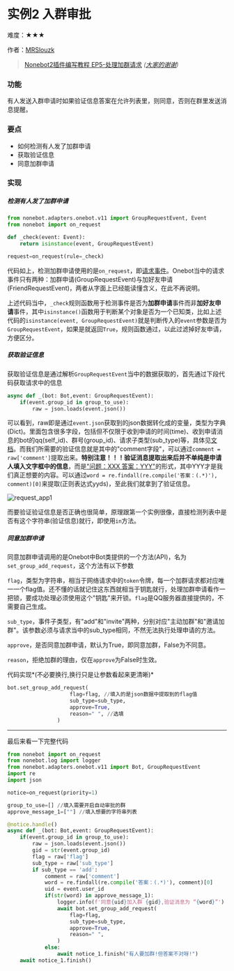 # 实例2 入群审批

难度：★★★

作者：[MRSlouzk](https://github.com/MRSlouzk)

> [Nonebot2插件编写教程 EP5-处理加群请求](https://www.bilibili.com/video/BV1WW4y1i7As) *([大家的谢谢](https://space.bilibili.com/495468749))*

### 功能

有人发送入群申请时如果验证信息答案在允许列表里，则同意，否则在群里发送消息提醒。

### 要点

- 如何检测有人发了加群申请
- 获取验证信息
- 同意加群申请

### 实现

##### 检测有人发了加群申请

```python
from nonebot.adapters.onebot.v11 import GroupRequestEvent, Event
from nonebot import on_request

def _check(event: Event):
    return isinstance(event, GroupRequestEvent)

request=on_request(rule=_check)
```

代码如上，检测加群申请使用的是`on_request`，即[请求事件](https://github.com/botuniverse/onebot-11/blob/master/event/request.md)。Onebot当中的请求事件只有两种：加群申请(GroupRequestEvent)与加好友申请(FriendRequestEvent)，两者从字面上已经能读懂含义，在此不再说明。

上述代码当中，`_check`规则函数用于检测事件是否为**加群申请**事件而非**加好友申请**事件，其中`isinstance()`函数用于判断某个对象是否为一个已知类，比如上述代码的`isinstance(event, GroupRequestEvent)`就是判断传入的`event`参数是否为`GroupRequestEvent`，如果是就返回`True`，规则函数通过，以此过滤掉好友申请，方便区分。

##### 获取验证信息

获取验证信息是通过解析`GroupRequestEvent`当中的数据获取的，首先通过下段代码获取请求中的信息

```python
async def _(bot: Bot,event: GroupRequestEvent):
    if(event.group_id in group_to_use):
        raw = json.loads(event.json())
```

可以看到，raw即是通过`event.json`获取到的json数据转化成的变量，类型为字典(Dict)。里面包含很多字段，包括但不仅限于收到申请的时间(time)、收到申请消息的bot的qq(self_id)、群号(group_id)、请求子类型(sub_type)等，具体见[文档](https://github.com/botuniverse/onebot-11/blob/master/event/request.md)。而我们所需要的验证信息就是其中的"comment字段"，可以通过`comment = raw['comment']`提取出来。**特别注意！！！验证消息提取出来后并不单纯是申请人填入文字框中的信息**，而是<u>"问题：XXX 答案：YYY"</u>的形式，其中YYY才是我们真正想要的内容。可以通过`word = re.findall(re.compile('答案：(.*)'), comment)[0]`来提取(正则表达式yyds)，至此我们就拿到了验证信息。

![request_app1](https://github.com/MRSlouzk/Nonebot-plugintutorials/blob/main/imgs/request_app1.png?raw=true)

而要验证验证信息是否正确也很简单，原理跟第一个实例很像，直接检测列表中是否有这个字符串(验证信息)就行，即使用`in`方法。

##### 同意加群申请

同意加群申请调用的是Onebot中Bot类提供的一个方法(API)，名为`set_group_add_request`，这个方法有以下参数

`flag`，类型为字符串，相当于网络请求中的`token`令牌，每一个加群请求都对应唯一一个flag值。还不懂的话就记住这东西就相当于钥匙就行，处理加群申请看作一把锁，要成功处理必须使用这个"钥匙"来开锁。`flag`是QQ服务器直接提供的，不需要自己生成。

`sub_type`，事件子类型，有"add"和"invite"两种，分别对应"主动加群"和"邀请加群"。该参数必须与请求当中的sub_type相同，不然无法执行处理申请的方法。

`approve`，是否同意加群申请，默认为True，即同意加群，False为不同意。

`reason`，拒绝加群的理由，仅在`approve`为False时生效。

代码实现*(不必要换行,换行只是让参数看起来更清晰)*

```python
bot.set_group_add_request(
                    flag=flag, //填入的是json数据中提取到的flag值
                    sub_type=sub_type,
                    approve=True,
                    reason=" ", //选填
                )
```

------

最后来看一下完整代码

```python
from nonebot import on_request
from nonebot.log import logger
from nonebot.adapters.onebot.v11 import Bot, GroupRequestEvent
import re
import json

notice=on_request(priority=1)

group_to_use=[] //填入需要开启自动审批的群
approve_message_1=[""] //填入想要的字符串列表

@notice.handle()
async def _(bot: Bot,event: GroupRequestEvent):
    if(event.group_id in group_to_use):
        raw = json.loads(event.json())
        gid = str(event.group_id)
        flag = raw['flag']
        sub_type = raw['sub_type']
        if sub_type == 'add':
            comment = raw['comment']
            word = re.findall(re.compile('答案：(.*)'), comment)[0]
            uid = event.user_id
            if(str(word) in approve_message_1):
                logger.info(f'同意{uid}加入群 {gid},验证消息为 “{word}”') #控制台日志输出加群信息!logger类的使用参见																		2.5章(未做)
                await bot.set_group_add_request(
                    flag=flag,
                    sub_type=sub_type,
                    approve=True,
                    reason=" ",
                )
            else:
                await notice_1.finish("有人要加群!但答案不对呀!")
    await notice_1.finish()
```

